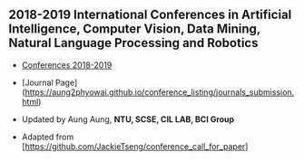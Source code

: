 ## 2018-2019 International Conferences in Artificial Intelligence, Computer Vision, Data Mining, Natural Language Processing and Robotics
* [Conferences 2018-2019](https://aung2phyowai.github.io/conference_listing/2018-2019-conferences.html)
* [Journal Page] (https://aung2phyowai.github.io/conference_listing/journals_submission.html)
* Updated by Aung Aung, **NTU, SCSE, CIL LAB, BCI Group**

* Adapted from [https://github.com/JackieTseng/conference_call_for_paper]
